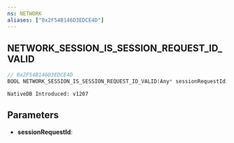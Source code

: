 ```yaml
---
ns: NETWORK
aliases: ["0x2F54B146D3EDCE4D"]
---
```

## NETWORK_SESSION_IS_SESSION_REQUEST_ID_VALID

```c
// 0x2F54B146D3EDCE4D
BOOL NETWORK_SESSION_IS_SESSION_REQUEST_ID_VALID(Any* sessionRequestId);
```

```
NativeDB Introduced: v1207
```

## Parameters
* **sessionRequestId**:
